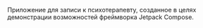 Приложение для записи к психотерапевту, созданное в целях демонстрации возможностей фреймворка Jetpack Compose. 
